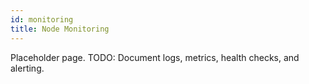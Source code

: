 ```yaml
---
id: monitoring
title: Node Monitoring
---
```


Placeholder page. TODO: Document logs, metrics, health checks, and alerting.

